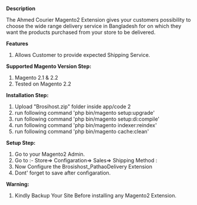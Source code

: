 <b>Description</b>

The Ahmed Courier Magento2 Extension gives your customers possibility to choose the wide range delivery service in Bangladesh for on which they want the products purchased from your store to be delivered.

<b>Features</b>

1. Allows Customer to provide expected Shipping Service.

<b>Supported Magento Version Step:</b>
1. Magento 2.1 & 2.2
2. Tested on Magento 2.2

<b>Installation Step:</b>

1. Upload "Brosihost.zip" folder inside app/code
2
3. run following command 'php bin/magento setup:upgrade'
4. run following command 'php bin/magento setup:di:compile'
5. run following command 'php bin/magento indexer:reindex'
6. run following command 'php bin/magento cache:clean'

<b>Setup Step:</b>

1. Go to your Magento2 Admin.
2. Go to :-  Store=> Configaration=> Sales=> Shipping Method :
3. Now Configure the Brosishost_PathaoDelivery Extension 
4. Dont' forget to save after configaration.

<b>Warning:</b>

1. Kindly Backup Your Site Before installing any Magento2 Extension. 
